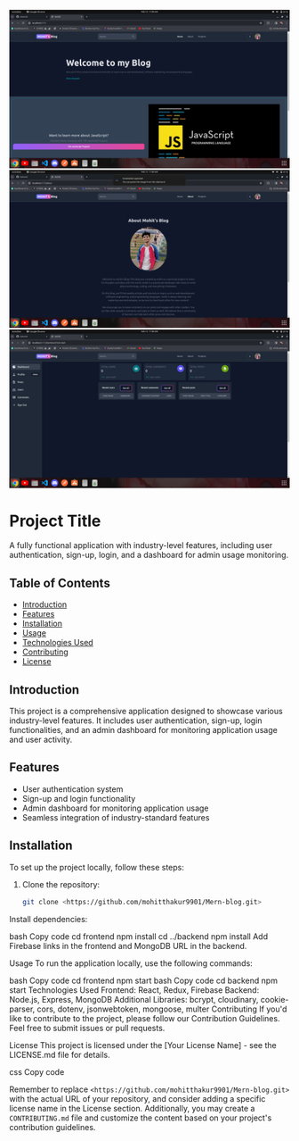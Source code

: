 ![alt text](<Screenshot from 2024-02-12 11-40-37.png>) ![alt text](<Screenshot from 2024-02-12 11-40-43.png>) ![alt text](<Screenshot from 2024-02-12 11-40-52.png>)

# Project Title

A fully functional application with industry-level features, including user authentication, sign-up, login, and a dashboard for admin usage monitoring.

## Table of Contents

- [Introduction](#introduction)
- [Features](#features)
- [Installation](#installation)
- [Usage](#usage)
- [Technologies Used](#technologies-used)
- [Contributing](#contributing)
- [License](#license)

## Introduction

This project is a comprehensive application designed to showcase various industry-level features. It includes user authentication, sign-up, login functionalities, and an admin dashboard for monitoring application usage and user activity.

## Features

- User authentication system
- Sign-up and login functionality
- Admin dashboard for monitoring application usage
- Seamless integration of industry-standard features

## Installation

To set up the project locally, follow these steps:

1. Clone the repository:

   ```bash
   git clone <https://github.com/mohitthakur9901/Mern-blog.git>
Install dependencies:

bash
Copy code
cd frontend
npm install
cd ../backend
npm install
Add Firebase links in the frontend and MongoDB URL in the backend.

Usage
To run the application locally, use the following commands:

bash
Copy code
cd frontend
npm start
bash
Copy code
cd backend
npm start
Technologies Used
Frontend: React, Redux, Firebase
Backend: Node.js, Express, MongoDB
Additional Libraries: bcrypt, cloudinary, cookie-parser, cors, dotenv, jsonwebtoken, mongoose, multer
Contributing
If you'd like to contribute to the project, please follow our Contribution Guidelines. Feel free to submit issues or pull requests.

License
This project is licensed under the [Your License Name] - see the LICENSE.md file for details.

css
Copy code

Remember to replace `<https://github.com/mohitthakur9901/Mern-blog.git>` with the actual URL of your repository, and consider adding a specific license name in the License section. Additionally, you may create a `CONTRIBUTING.md` file and customize the content based on your project's contribution guidelines.